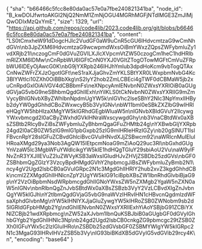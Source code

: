 {
  "sha": "b66466c5fcc8e80da0ac57e0a7fbe240821341ba",
  "node_id": "B_kwDOIJfwrtoAKGI2NjQ2NmM1ZmNjOGU4MGRhMGFjNTdlMGE3ZmJlMjQwODIxMzQxYmE",
  "size": 1329,
  "url": "https://api.github.com/repos/code4lib/2023.code4lib.org/git/blobs/b66466c5fcc8e80da0ac57e0a7fbe240821341ba",
  "content": "LS0tCmxheW91dDogcHJlc2VudGF0aW9uCnR5cGU6IHdvcmtzaG9wCmNhdGVn\nb3JpZXM6IHdvcmtzaG9wcwpmdWxsOiBmYWxzZQpsZWFybmluZy1vdXRjb21l\nczogCmF0dGVuZGVlLXJlcXVpcmVtZW50czogCm1heC1hdHRlbmRlZXM6IDMw\nCnRpbWU6IGFtCnN0YXJ0VGltZTogOTowMGFtCmVuZFRpbWU6IDEyOjAwcG0K\nbG9jYXRpb246IHJhYmlub3dpdHoKcm9vbTogQTAxCnNwZWFrZXJzOgotIGFt\neS1raXJjaGhvZmYKLSBtYXR0LWxpbmNvbG4Kc3BlYWtlci10ZXh0OiBBbXkg\nS2lyY2hob2ZmLCBEci4gTWF0dCBMaW5jb2xuCnRpdGxlOiAiVGV4dCBBbmFs\neXNpcyAmIENvbnN0ZWxsYXRlOiB0aGUgdGVjaG5vbG9neSBhbmQgdGhlIExh\nYiIKLS0tCkNvbnN0ZWxsYXRlIG9mZmVycyBhIGNvbXByZWhlbnNpdmUgYW5k\nIGVhc2lseSBhY2Nlc3NpYmxlIHByb2dyYW0gdGhhdCBoZWxwcyB5b3VyIGNv\nbW11bml0eSBkZXZlbG9wIHRleHQgYW5hbHlzaXMgYW5kIGRhdGEgbWluaW5n\nIGNvbXBldGVuY2llcywgYWxvbmcgd2l0aCByZWxhdGVkIHNraWxscywgdGhy\nb3VnaCBtdWx0aXBsZSBtb2RlcyBvZiBsZWFybmluZyBhbmQgaGFuZHMtb24g\nYXBwbGljYXRpb24gd2l0aCB0ZW5zIG9mIG1pbGxpb25zIG9mIHRleHRzIGZy\nb20gSlNUT1IsIFBvcnRpY28sIGFuZCBvdGhlciBvcGVuIHNvdXJjZSBwcm92\naWRlcnMuIEluIHRoaXMgd29ya3Nob3AgQW15IEtpcmNoaG9mZiAoQ29uc3Rl\nbGxhdGUgYnVzaW5lc3MgbWFuYWdlcikgYW5kIE1hdHQgTGluY29sbiAoU2Vu\naW9yIFNvZnR3YXJlIEVuZ2luZWVyKSB3aWxsIGludHJvZHVjZSBDb25zdGVs\nbGF0ZSBhbmQgZGlzY3VzcyBpdHMgdGVhY2hpbmcgJiBsZWFybmluZyBmb2N1\ncy4gV2Ugd2lsbCB0aGVuIGRpc2N1c3MgdGhlIHRlY2hub2xvZ3kgdGhhdCBk\ncml2ZXMgdGhlIHNlcnZpY2UgYW5kIG91ciBpbXBsZW1lbnRhdGlvbiBjaG9p\nY2VzOiBpbmNsdWRpbmcgdGhlIGNoYWxsZW5nZXMgb2YgaW5nZXN0aW5nIGNv\nbnRlbnQgZnJvbSBtdWx0aXBsZSBzb3VyY2VzLCBvdXIgZnJvbnQgYW5kIGJh\nY2tlbmQgdGVjaG5vbG9naWVzIHRvIHN1cHBvcnQgdmlzdWFsaXphdGlvbnMg\nYW5kIHNlYXJjaGluZywgYW5kIHRoZSB0ZWNobm9sb2d5IGRldGFpbHMgb2Yg\ndGhlIENvbnN0ZWxsYXRlIExhYiAoYSBjbG91ZCBiYXNlZCBjb21wdXRpbmcg\nZW52aXJvbm1lbnQuKSBJbiB0aGUgbGF0dGVyIGhhbGYgb2YgdGhlIHNlc3Np\nb24gd2Ugd2lsbCB0cnkgZG9pbmcgc29tZSB0ZXh0IGFuYWx5c2lzIGluIHRo\nZSBDb25zdGVsbGF0ZSBMYWIgYW5kIGRpc2N1c3MgaG93IHRvIHVzZSB5b3Vy\nIG93biBKdXB5dGVyIG5vdGVib29rcy4K\n",
  "encoding": "base64"
}
